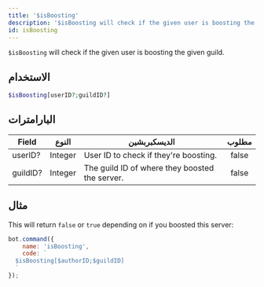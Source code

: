 ```yaml
---
title: '$isBoosting'
description: '$isBoosting will check if the given user is boosting the given guild.'
id: isBoosting
---
```


`$isBoosting` will check if the given user is boosting the given guild.

## الاستخدام

```php
$isBoosting[userID?;guildID?]
```

## البارامترات

| Field    | النوع   | الديسكبربشين                                   | مطلوب |
| -------- | ------- | ---------------------------------------------- |:-----:|
| userID?  | Integer | User ID to check if they're boosting.          | false |
| guildID? | Integer | The guild ID of where they boosted the server. | false |

## مثال

This will return `false` or `true` depending on if you boosted this server:

```javascript
bot.command({
    name: 'isBoosting',
    code: `
  $isBoosting[$authorID;$guildID]
  `
});
```
